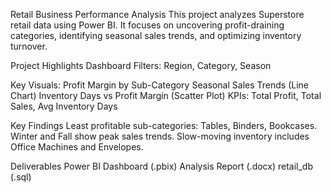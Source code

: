 Retail Business Performance Analysis
This project analyzes Superstore retail data using Power BI. It focuses on uncovering profit-draining categories, identifying seasonal sales trends, and optimizing inventory turnover.

Project Highlights
Dashboard Filters: Region, Category, Season

Key Visuals:
Profit Margin by Sub-Category
Seasonal Sales Trends (Line Chart)
Inventory Days vs Profit Margin (Scatter Plot)
KPIs: Total Profit, Total Sales, Avg Inventory Days

Key Findings
Least profitable sub-categories: Tables, Binders, Bookcases.
Winter and Fall show peak sales trends.
Slow-moving inventory includes Office Machines and Envelopes.

Deliverables
Power BI Dashboard (.pbix)
Analysis Report (.docx)
retail_db (.sql)
